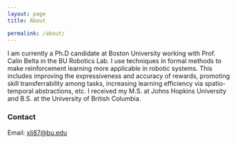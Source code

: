 ```yaml
---
layout: page
title: About

permalink: /about/
---
```



I am currently a Ph.D candidate at Boston University working with Prof. Calin Belta in the BU Robotics Lab. I use techniques in formal methods to make reinforcement learning more applicable in robotic systems. This includes improving the expressiveness and accuracy of rewards, promoting skill transferrability among tasks, increasing learning efficiency via spatio-temporal abstractions, etc. I received my M.S. at Johns Hopkins University and B.S. at the University of British Columbia. 

### Contact

Email: xli87@bu.edu
